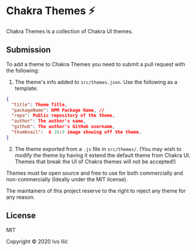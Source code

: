 # Chakra Themes ⚡️

Chakra Themes is a collection of Chakra UI themes.

## Submission

To add a theme to Chakra Themes you need to submit a pull request with the following:

1. The theme's info added to `src/themes.json`. Use the following as a template:

```json
{
  "title": Theme Title,
  "packageName": NPM Package Name, //
  "repo": Public repository of the theme,
  "author": The author's name,
  "github": The author's GitHub username,
  "thumbnail":  A 16:9 image showing off the theme,
}
```

2. The theme exported from a `.js` file in `src/themes/`. (You may wish to modify the theme by having it extend the default theme from Chakra UI. Themes that break the UI of Chakra themes will not be accepted!)

Themes must be open source and free to use for both commercially and non-commercially (Ideally under the MIT license).

The maintainers of this project reserve to the right to reject any theme for any reason.

## License

MIT

Copyright &copy; 2020 Ivo Ilić
